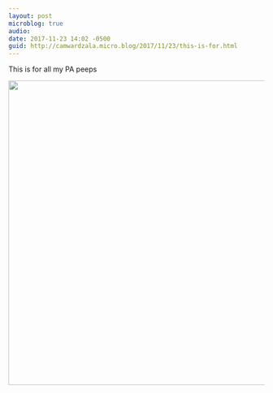 ```yaml
---
layout: post
microblog: true
audio: 
date: 2017-11-23 14:02 -0500
guid: http://camwardzala.micro.blog/2017/11/23/this-is-for.html
---
```

This is for all my PA peeps

<img src="http://camwardzala.com/uploads/2018/20c6cd3abf.jpg" width="600" height="600" />
